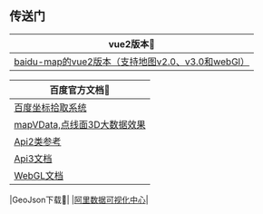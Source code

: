 ## 传送门

| vue2版本🏹       | 
| ------------- |
|[baidu-map的vue2版本（支持地图v2.0、v3.0和webGl）](https://www.npmjs.com/package/vue2-baidu-map)|

|百度官方文档🏹|
| ------------- |
|[百度坐标拾取系统](https://api.map.baidu.com/lbsapi/getpoint/index.html)|
|[mapVData,点线面3D大数据效果](https://lbsyun.baidu.com/solutions/mapvdata)|
|[Api2类参考](https://lbsyun.baidu.com/cms/jsapi/reference/jsapi_reference.html#a2b0)|
|[Api3文档](https://lbsyun.baidu.com/index.php?title=jspopular3.0)|
|[WebGL文档](https://lbsyun.baidu.com/index.php?title=jspopularGL)|

|GeoJson下载🏹|
|[阿里数据可视化中心](https://datav.aliyun.com/portal/school/atlas/area_selector)|